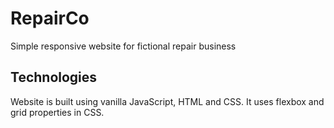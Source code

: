 # RepairCo

Simple responsive website for fictional repair business

## Technologies

Website is built using vanilla JavaScript, HTML and CSS. It uses flexbox and grid properties in CSS.
